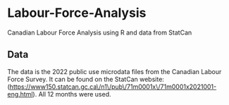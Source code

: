 # Labour-Force-Analysis
Canadian Labour Force Analysis using R and data from StatCan

## Data 
The data is the 2022 public use microdata files from the Canadian Labour Force Survey. It can be found on the StatCan website: (https://www150.statcan.gc.ca\/n1\/pub\/71m0001x\/71m0001x2021001-eng.html). All 12 months were used.


